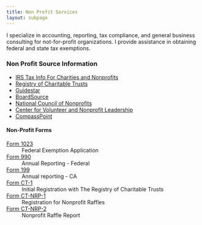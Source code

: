 ```yaml
---
title: Non Profit Services
layout: subpage
---
```


I specialize in accounting, reporting, tax compliance, and general
business consulting for not-for-profit organizations. I provide
assistance in obtaining federal and state tax exemptions.

### Non Profit Source Information

  * [IRS Tax Info For Charities and Nonprofits][1]
  * [Registry of Charitable Trusts][2]
  * [Guidestar][3]
  * [BoardSource][4]
  * [National Council of Nonprofits](http://councilofnonprofits.org)
  * [Center for Volunteer and Nonprofit Leadership](http://cvnl.org)
  * [CompassPoint](http://compasspoint.org)



<h4>Non-Profit Forms</h4>
<dl>
	<dt><a href="https://www.irs.gov/pub/irs-pdf/f1023.pdf">Form 1023</a></dt>
	<dd>Federal Exemption Application</dd>
	<dt><a href="http://www.irs.gov/pub/irs-pdf/f990.pdf">Form 990</a></dt>
	<dd>Annual Reporting - Federal</dd>
	<dt><a href="https://www.ftb.ca.gov/forms/2017/17_199.pdf">Form 199</a></dt>
	<dd>Annual reporting - CA</dd>
	<dt><a href="http://oag.ca.gov/sites/all/files/agweb/pdfs/charities/charitable/ct1-form.pdf">Form CT-1</a></dt>
	<dd>Initial Registration with The Registry of Charitable Trusts</dd>
	<dt><a href="http://oag.ca.gov/sites/all/files/agweb/pdfs/charities/raffle/ct_nrp_1.pdf">Form CT-NRP-1</a></dt>
	<dd>Registration for Nonprofit Raffles</dd> 
	<dt><a href="http://oag.ca.gov/sites/all/files/agweb/pdfs/charities/raffle/ct_nrp_2.pdf">Form CT-NRP-2</a></dt>
	<dd>Nonprofit Raffle Report</dd> 
</dl>

   [1]: https://www.irs.gov/charities-non-profits
   [2]: http://caag.state.ca.us/charities
   [3]: http://www.guidestar.org
   [4]: http://boardsource.org

